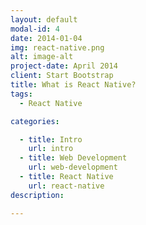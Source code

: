 ```yaml
---
layout: default
modal-id: 4
date: 2014-01-04
img: react-native.png
alt: image-alt
project-date: April 2014
client: Start Bootstrap
title: What is React Native?
tags:
  - React Native

categories: 

  - title: Intro
    url: intro
  - title: Web Development
    url: web-development
  - title: React Native
    url: react-native
description: 

---
```

